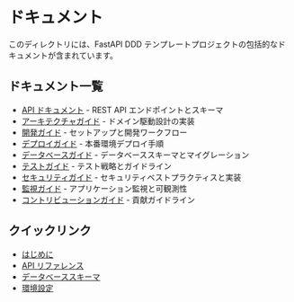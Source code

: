 # ドキュメント

このディレクトリには、FastAPI DDD テンプレートプロジェクトの包括的なドキュメントが含まれています。

## ドキュメント一覧

- [API ドキュメント](api_ja.md) - REST API エンドポイントとスキーマ
- [アーキテクチャガイド](architecture_ja.md) - ドメイン駆動設計の実装
- [開発ガイド](development_ja.md) - セットアップと開発ワークフロー
- [デプロイガイド](deployment_ja.md) - 本番環境デプロイ手順
- [データベースガイド](database_ja.md) - データベーススキーマとマイグレーション
- [テストガイド](testing_ja.md) - テスト戦略とガイドライン
- [セキュリティガイド](security_ja.md) - セキュリティベストプラクティスと実装
- [監視ガイド](monitoring_ja.md) - アプリケーション監視と可観測性
- [コントリビューションガイド](contributing_ja.md) - 貢献ガイドライン

## クイックリンク

- [はじめに](development_ja.md#はじめに)
- [API リファレンス](api_ja.md)
- [データベーススキーマ](database_ja.md#スキーマ)
- [環境設定](deployment_ja.md#環境変数)